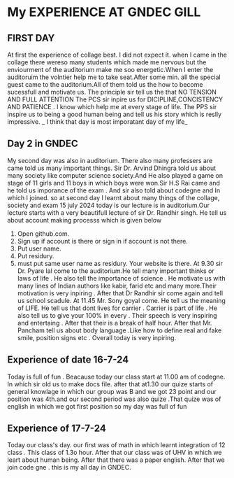 # My EXPERIENCE AT GNDEC GILL
## FIRST DAY
At first the experience of collage best. I did not expect it. when I came in the collage there wereso many students which made me nervous but the enviourment of the auditorium make me soo energetic.When I enter the auditoruim the volntier help me to take seat.After some min. all the special guest came to the auditorium.All of them told us the how to become sucessfull and motivate us. The principle sir tell us the that NO TENSION AND FULL ATTENTION The PCS sir inpire us for DICIPLINE,CONCISTENCY AND PATIENCE . I know which help me at every stage of life. The PPS sir inspire us to being a good human being and tell us his story which is reslly impressive. _ I think that day is most imporatant day of my life_

## Day 2 in GNDEC
My second day was also in auditorium. There also many professers are came told us many important things. Sir Dr. Arvind Dhingra told us about many society like computer science society.And He also played a game on stage of 11 girls and 11 boys in which boys were won.Sir H.S Rai came and he told us imporance of the exam . And sir also told about codegne and In which I joined. so at second day I learnt about many things of the collage, society and exam 15 july 2024 today is our lecture is in auditorium.Our lecture starts with a very beautifull lecture of sir Dr. Randhir singh. He tell us about account making processs which is given below

1. Open github.com.
2. Sign up if account is there or sign in if account is not there.
3. Put user name.
4. Put residury.
5. must put same user name as residury.
Your website is there. 
At 9.30 sir Dr. Pyare lal come to the auditorium.He tell many important thinks or laws of life . He also tell the importance of science . He motivate us with many lines of Indian authors like kabir, farid etc and many more.Their motivation is very inpiring . After that Dr Randhir sir come again and tell us school scadule. At 11.45 Mr. Sony goyal come. He tell us the meaning of LIFE. He tell us that dont lives for carrier . Carrier is part of life . He also tell us to give your 100% in every . Their speech is very inspiring and entertaing . After that their is a break of half hour. After that Mr. Pancham tell us about body language .Like how to define real and fake smile, position signs etc . Overall today is very inpiring.
## Experience of date 16-7-24
Today is full of fun . Beacause today our class start at 11.00 am of codegne. In which sir old us to make docs file. after that at1.30 our quize starts of general knowlage in which our group was B and we got 23 point and our position was 4th.and our second period was also quize .That quize was of english in which we got first position so my day was full of fun
## Experience of 17-7-24
Today our class's day. our first was of math in which learnt integration of 12 class . This class of 1.3o hour. After that our class was of UHV in which we leart about human being. After that there was a paper english. After that we join code gne . this is my all day in GNDEC.
